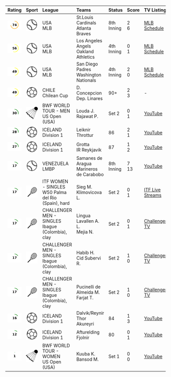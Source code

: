 | Rating                                                                                                                                 | Sport                                                                                                              | League                                                 | Teams                                      | Status     | Score   | TV Listing                                                                               |
|:---------------------------------------------------------------------------------------------------------------------------------------|:-------------------------------------------------------------------------------------------------------------------|:-------------------------------------------------------|:-------------------------------------------|:-----------|:--------|:-----------------------------------------------------------------------------------------|
| <img src="https://raw.githubusercontent.com/BlakeDuncan25/Donut-SVG-Ratings/bac4e4a278175106499642192132b1786a9aec38/74.svg" alt="74"> | <img src="https://raw.githubusercontent.com/BlakeDuncan25/Donut-SVG-Ratings/master/baseball.png" alt="Baseball">   | USA<br>MLB                                             | St.Louis Cardinals<br>Atlanta Braves       | 8th Inning | 2<br>6  | <a href="https://www.mlb.com/schedule">MLB Schedule</a>                                  |
| <img src="https://raw.githubusercontent.com/BlakeDuncan25/Donut-SVG-Ratings/bac4e4a278175106499642192132b1786a9aec38/56.svg" alt="56"> | <img src="https://raw.githubusercontent.com/BlakeDuncan25/Donut-SVG-Ratings/master/baseball.png" alt="Baseball">   | USA<br>MLB                                             | Los Angeles Angels<br>Oakland Athletics    | 4th Inning | 0<br>1  | <a href="https://www.mlb.com/schedule">MLB Schedule</a>                                  |
| <img src="https://raw.githubusercontent.com/BlakeDuncan25/Donut-SVG-Ratings/bac4e4a278175106499642192132b1786a9aec38/49.svg" alt="49"> | <img src="https://raw.githubusercontent.com/BlakeDuncan25/Donut-SVG-Ratings/master/baseball.png" alt="Baseball">   | USA<br>MLB                                             | San Diego Padres<br>Washington Nationals   | 4th Inning | 2<br>0  | <a href="https://www.mlb.com/schedule">MLB Schedule</a>                                  |
| <img src="https://raw.githubusercontent.com/BlakeDuncan25/Donut-SVG-Ratings/bac4e4a278175106499642192132b1786a9aec38/49.svg" alt="49"> | <img src="https://raw.githubusercontent.com/BlakeDuncan25/Donut-SVG-Ratings/master/soccer.png" alt="Soccer">       | CHILE<br>Chilean Cup                                   | D. Concepcion<br>Dep. Linares              | 90+        | 2<br>3  | -                                                                                        |
| <img src="https://raw.githubusercontent.com/BlakeDuncan25/Donut-SVG-Ratings/bac4e4a278175106499642192132b1786a9aec38/30.svg" alt="30"> | <img src="https://raw.githubusercontent.com/BlakeDuncan25/Donut-SVG-Ratings/master/badminton.png" alt="Badminton"> | BWF WORLD TOUR - MEN<br>US Open (USA)                  | Louda J.<br>Rajawat P.                     | Set 2      | 0<br>1  | <a href="https://www.youtube.com/@bwftv/streams">YouTube</a>                             |
| <img src="https://raw.githubusercontent.com/BlakeDuncan25/Donut-SVG-Ratings/bac4e4a278175106499642192132b1786a9aec38/28.svg" alt="28"> | <img src="https://raw.githubusercontent.com/BlakeDuncan25/Donut-SVG-Ratings/master/soccer.png" alt="Soccer">       | ICELAND<br>Division 1                                  | Leiknir<br>Throttur                        | 86         | 2<br>1  | <a href="https://www.youtube.com/@Lengjudeildin/streams">YouTube</a>                     |
| <img src="https://raw.githubusercontent.com/BlakeDuncan25/Donut-SVG-Ratings/bac4e4a278175106499642192132b1786a9aec38/27.svg" alt="27"> | <img src="https://raw.githubusercontent.com/BlakeDuncan25/Donut-SVG-Ratings/master/soccer.png" alt="Soccer">       | ICELAND<br>Division 1                                  | Grotta<br>IR Reykjavik                     | 87         | 1<br>2  | <a href="https://www.youtube.com/@Lengjudeildin/streams">YouTube</a>                     |
| <img src="https://raw.githubusercontent.com/BlakeDuncan25/Donut-SVG-Ratings/bac4e4a278175106499642192132b1786a9aec38/17.svg" alt="17"> | <img src="https://raw.githubusercontent.com/BlakeDuncan25/Donut-SVG-Ratings/master/baseball.png" alt="Baseball">   | VENEZUELA<br>LMBP                                      | Samanes de Aragua<br>Marineros de Carabobo | 8th Inning | 7<br>13 | <a href="https://www.youtube.com/@LMBPVE/streams">YouTube</a>                            |
| <img src="https://raw.githubusercontent.com/BlakeDuncan25/Donut-SVG-Ratings/bac4e4a278175106499642192132b1786a9aec38/17.svg" alt="17"> | <img src="https://raw.githubusercontent.com/BlakeDuncan25/Donut-SVG-Ratings/master/tennis.png" alt="Tennis">       | ITF WOMEN - SINGLES<br>W50 Palma del Rio (Spain), hard | Sieg M.<br>Klimovicova L.                  | Set 2      | 0<br>1  | <a href="https://live.itftennis.com/en/live-streams/">ITF Live Streams</a>               |
| <img src="https://raw.githubusercontent.com/BlakeDuncan25/Donut-SVG-Ratings/bac4e4a278175106499642192132b1786a9aec38/17.svg" alt="17"> | <img src="https://raw.githubusercontent.com/BlakeDuncan25/Donut-SVG-Ratings/master/tennis.png" alt="Tennis">       | CHALLENGER MEN - SINGLES<br>Ibague (Colombia), clay    | Lingua Lavallen A. L.<br>Mejia N.          | Set 2      | 0<br>1  | <a href="https://www.atptour.com/en/atp-challenger-tour/challenger-tv">Challenger TV</a> |
| <img src="https://raw.githubusercontent.com/BlakeDuncan25/Donut-SVG-Ratings/bac4e4a278175106499642192132b1786a9aec38/17.svg" alt="17"> | <img src="https://raw.githubusercontent.com/BlakeDuncan25/Donut-SVG-Ratings/master/tennis.png" alt="Tennis">       | CHALLENGER MEN - SINGLES<br>Ibague (Colombia), clay    | Habib H.<br>Cid Subervi R.                 | Set 2      | 1<br>0  | <a href="https://www.atptour.com/en/atp-challenger-tour/challenger-tv">Challenger TV</a> |
| <img src="https://raw.githubusercontent.com/BlakeDuncan25/Donut-SVG-Ratings/bac4e4a278175106499642192132b1786a9aec38/17.svg" alt="17"> | <img src="https://raw.githubusercontent.com/BlakeDuncan25/Donut-SVG-Ratings/master/tennis.png" alt="Tennis">       | CHALLENGER MEN - SINGLES<br>Ibague (Colombia), clay    | Pucinelli de Almeida M.<br>Farjat T.       | Set 2      | 1<br>0  | <a href="https://www.atptour.com/en/atp-challenger-tour/challenger-tv">Challenger TV</a> |
| <img src="https://raw.githubusercontent.com/BlakeDuncan25/Donut-SVG-Ratings/bac4e4a278175106499642192132b1786a9aec38/16.svg" alt="16"> | <img src="https://raw.githubusercontent.com/BlakeDuncan25/Donut-SVG-Ratings/master/soccer.png" alt="Soccer">       | ICELAND<br>Division 1                                  | Dalvik/Reynir<br>Thor Akureyri             | 84         | 1<br>3  | <a href="https://www.youtube.com/@Lengjudeildin/streams">YouTube</a>                     |
| <img src="https://raw.githubusercontent.com/BlakeDuncan25/Donut-SVG-Ratings/bac4e4a278175106499642192132b1786a9aec38/12.svg" alt="12"> | <img src="https://raw.githubusercontent.com/BlakeDuncan25/Donut-SVG-Ratings/master/soccer.png" alt="Soccer">       | ICELAND<br>Division 1                                  | Afturelding<br>Fjolnir                     | 80         | 0<br>1  | <a href="https://www.youtube.com/@Lengjudeildin/streams">YouTube</a>                     |
| <img src="https://raw.githubusercontent.com/BlakeDuncan25/Donut-SVG-Ratings/bac4e4a278175106499642192132b1786a9aec38/1.svg" alt="1">   | <img src="https://raw.githubusercontent.com/BlakeDuncan25/Donut-SVG-Ratings/master/badminton.png" alt="Badminton"> | BWF WORLD TOUR - WOMEN<br>US Open (USA)                | Kuuba K.<br>Bansod M.                      | Set 1      | 0<br>0  | <a href="https://www.youtube.com/@bwftv/streams">YouTube</a>                             |